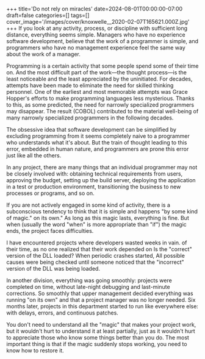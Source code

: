 +++
title='Do not rely on miracles'
date=2024-08-01T00:00:00-07:00
draft=false
categories=[]
tags=[]
cover_image='/images/cover/knoxwelle__2020-02-07T165621.000Z.jpg'
+++
If you look at any activity, process, or discipline with sufficient
long distance, everything seems simple. Managers who have no experience
software development, believe that the work of a programmer is simple, and programmers who have no management experience feel the same way about the work of a manager.

Programming is a certain activity that some people spend some of their time on. And the most difficult part of the work—the thought process—is the least noticeable and the least appreciated by the uninitiated. For decades, attempts have been made to eliminate the need for skilled thinking personnel. One of the earliest and most memorable attempts was Grace Hopper's efforts to make programming languages less mysterious. Thanks to this, as some predicted, the need for narrowly specialized programmers may disappear. The result (COBOL) contributed to the material well-being of many narrowly specialized programmers in the following decades.

The obsessive idea that software development can be simplified by excluding programming from it seems completely naive to a programmer who understands what it's about. But the train of thought leading
to this error, embedded in human nature, and programmers are prone
this error just like all the others.

In any project, there are many things that an individual programmer may not be closely involved with: obtaining technical requirements from users, approving the budget, setting up the build server, deploying the application in a test or production environment, transitioning the business to new processes or programs, and so on.

If you are not actively engaged in some kind of activity, there is a subconscious tendency to think that it is simple and happens "by some kind of magic."
on its own." As long as this magic lasts, everything is fine. But when (usually the word "when" is more appropriate than "if") the magic ends, the project faces difficulties.

I have encountered projects where developers wasted weeks in vain.
of their time, as no one realized that their work depended on
Is the "correct" version of the DLL loaded? When periodic crashes started,
All possible causes were being checked until someone noticed that the "incorrect" version of the DLL was being loaded.

In another division, everything was going smoothly: projects were completed on time, without late-night debugging and last-minute corrections. So smoothly that upper management decided everything was running "on its own" and that a project manager was no longer needed. Six months later, projects in this department started to run like everywhere else: with delays, errors, and continuous patches.

You don't need to understand all the "magic" that makes your project work, but it wouldn't hurt to understand it at least partially, just as it wouldn't hurt to appreciate those who know some things better than you do.
The most important thing is that if the magic suddenly stops working, you need to know how to restore it.